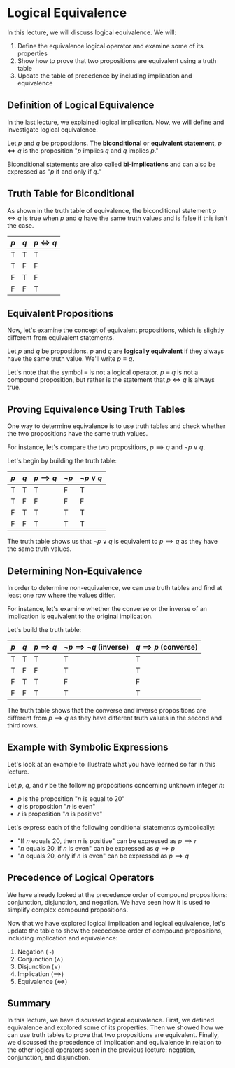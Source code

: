 # Logical Equivalence

In this lecture, we will discuss logical equivalence. We will:
1. Define the equivalence logical operator and examine some of its properties
2. Show how to prove that two propositions are equivalent using a truth table
3. Update the table of precedence by including implication and equivalence

## Definition of Logical Equivalence

In the last lecture, we explained logical implication. Now, we will define and investigate logical equivalence.

Let $p$ and $q$ be propositions. The **biconditional** or **equivalent statement**, $p \iff q$ is the proposition "$p$ implies $q$ and $q$ implies $p$." 

Biconditional statements are also called **bi-implications** and can also be expressed as "$p$ if and only if $q$."

## Truth Table for Biconditional

As shown in the truth table of equivalence, the biconditional statement $p \iff q$ is true when $p$ and $q$ have the same truth values and is false if this isn't the case.

| $p$ | $q$ | $p \iff q$ |
|-----|-----|------------|
| T   | T   | T          |
| T   | F   | F          |
| F   | T   | F          |
| F   | F   | T          |

## Equivalent Propositions

Now, let's examine the concept of equivalent propositions, which is slightly different from equivalent statements.

Let $p$ and $q$ be propositions. $p$ and $q$ are **logically equivalent** if they always have the same truth value. We'll write $p \equiv q$.

Let's note that the symbol $\equiv$ is not a logical operator. $p \equiv q$ is not a compound proposition, but rather is the statement that $p \iff q$ is always true.

## Proving Equivalence Using Truth Tables

One way to determine equivalence is to use truth tables and check whether the two propositions have the same truth values.

For instance, let's compare the two propositions, $p \implies q$ and $\neg p \lor q$.

Let's begin by building the truth table:

| $p$ | $q$ | $p \implies q$ | $\neg p$ | $\neg p \lor q$ |
|-----|-----|----------------|----------|----------------|
| T   | T   | T              | F        | T              |
| T   | F   | F              | F        | F              |
| F   | T   | T              | T        | T              |
| F   | F   | T              | T        | T              |

The truth table shows us that $\neg p \lor q$ is equivalent to $p \implies q$ as they have the same truth values.

## Determining Non-Equivalence

In order to determine non-equivalence, we can use truth tables and find at least one row where the values differ.

For instance, let's examine whether the converse or the inverse of an implication is equivalent to the original implication.

Let's build the truth table:

| $p$ | $q$ | $p \implies q$ | $\neg p \implies \neg q$ (inverse) | $q \implies p$ (converse) |
|-----|-----|----------------|-----------------------------------|--------------------------|
| T   | T   | T              | T                                 | T                        |
| T   | F   | F              | T                                 | T                        |
| F   | T   | T              | F                                 | F                        |
| F   | F   | T              | T                                 | T                        |

The truth table shows that the converse and inverse propositions are different from $p \implies q$ as they have different truth values in the second and third rows.

## Example with Symbolic Expressions

Let's look at an example to illustrate what you have learned so far in this lecture.

Let $p$, $q$, and $r$ be the following propositions concerning unknown integer $n$:
- $p$ is the proposition "$n$ is equal to 20"
- $q$ is proposition "$n$ is even" 
- $r$ is proposition "$n$ is positive"

Let's express each of the following conditional statements symbolically:
- "If $n$ equals 20, then $n$ is positive" can be expressed as $p \implies r$
- "$n$ equals 20, if $n$ is even" can be expressed as $q \implies p$
- "$n$ equals 20, only if $n$ is even" can be expressed as $p \implies q$

## Precedence of Logical Operators

We have already looked at the precedence order of compound propositions: conjunction, disjunction, and negation. We have seen how it is used to simplify complex compound propositions.

Now that we have explored logical implication and logical equivalence, let's update the table to show the precedence order of compound propositions, including implication and equivalence:

1. Negation ($\neg$)
2. Conjunction ($\land$)
3. Disjunction ($\lor$)
4. Implication ($\implies$)
5. Equivalence ($\iff$)

## Summary

In this lecture, we have discussed logical equivalence. First, we defined equivalence and explored some of its properties. Then we showed how we can use truth tables to prove that two propositions are equivalent. Finally, we discussed the precedence of implication and equivalence in relation to the other logical operators seen in the previous lecture: negation, conjunction, and disjunction.